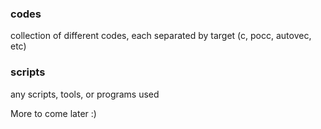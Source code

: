 ### codes
collection of different codes, each separated by target (c, pocc, autovec, etc)

### scripts
any scripts, tools, or programs used

More to come later :)

